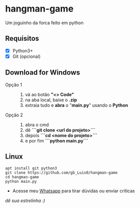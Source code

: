 # hangman-game

Um joguinho da forca feito em python

## Requisitos

- [x] Python3+
- [x] Git (opcional)

## Download for Windows

<dl>
    <dt> Opção 1
    <dd>
    <ol>
        <li> vá ao botão <b>"<> Code"</b>
        <li> na aba local, baixe o <b>.zip</b>
        <li> extraia tudo e <b>abra</b> o "<b>main.py</b>" usando o <b>Python</b>
    </ol>
    <dt> Opção 2
    <dd>
    <ol>
        <li> abra o cmd
        <li> dê <b>```git clone &lturl do projeto&gt```</b>
        <li> depois <b>```cd &ltnome do projeto&gt```</b>
        <li> e por fim <b>```python main.py```</b>
</dl>

## Linux
```
apt install git python3
git clone https://github.com/gb_Luis0/hangman-game
cd hangman-game
python main.py
```

- Acesse meu [Whatsapp](http://wa.me/559885267746) para tirar dúvidas ou enviar críticas

_dê sua estrelinha :)_
